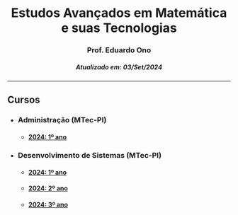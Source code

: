 <h1 align="center">Estudos Avançados em Matemática e suas Tecnologias</h1>
<h3 align="center">Prof. Eduardo Ono</h3>
<h5 align="center">Atualizado em: 03/Set/2024</h5>

---

## Cursos

* ### Administração (MTec-PI)

  * #### [2024: 1º ano](./administracao-mtec-pi/2024-1o-ano/)

* ### Desenvolvimento de Sistemas (MTec-PI)

  * #### [2024: 1º ano](./desenvolvimento-de-siatemas-mtec-pi/2024-1o-ano/)

  * #### [2024: 2º ano](./desenvolvimento-de-siatemas-mtec-pi/2024-2o-ano/)

  * #### [2024: 3&ordm; ano](./desenvolvimento-de-siatemas-mtec-pi/2024-3o-ano/)

&nbsp;
